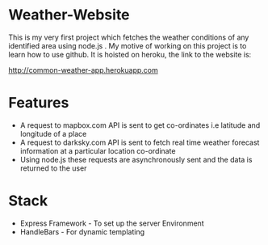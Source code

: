 # Weather-Website

This is my very first project which fetches the weather conditions of any identified area using node.js . 
My motive of working on this project is to learn how to use github. It is hoisted on heroku, the link to the website is:

http://common-weather-app.herokuapp.com

# Features

* A request to mapbox.com API is sent to get co-ordinates i.e latitude and longitude of a place
* A request to darksky.com API is sent to fetch real time weather forecast information at a particular location co-ordinate 
* Using node.js these requests are asynchronously sent and the data is returned to the user

# Stack
* Express Framework - To set up the server Environment
* HandleBars - For dynamic templating
